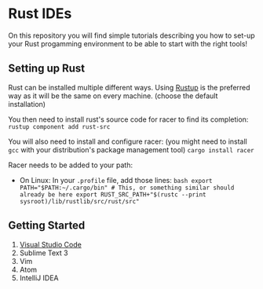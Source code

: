 # Rust IDEs

On this repository you will find simple tutorials describing you how to set-up your Rust progamming environment to be able to start with the right tools!

## Setting up Rust

Rust can be installed multiple different ways.
Using [Rustup](https://www.rustup.rs/) is the preferred way as it will be the same on every machine. (choose the default installation)

You then need to install rust's source code for racer to find its completion:
`rustup component add rust-src`

You will also need to install and configure racer:
(you might need to install `gcc` with your distribution's package management tool)
`cargo install racer`

Racer needs to be added to your path:
* On Linux:
        In your `.profile` file, add those lines:
        ```bash
        export PATH="$PATH:~/.cargo/bin" # This, or something similar should already be here
        export RUST_SRC_PATH+"$(rustc --print sysroot)/lib/rustlib/src/rust/src"
        ```

## Getting Started

1. [Visual Studio Code](VSCode.md)
2. Sublime Text 3
3. Vim
4. Atom
5. IntelliJ IDEA
